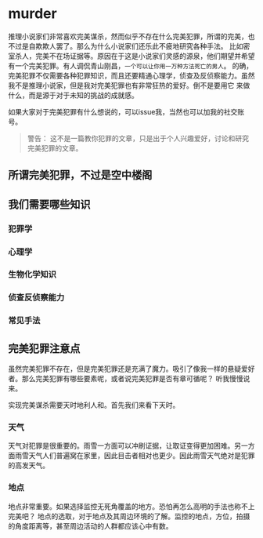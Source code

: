 # murder
推理小说家们非常喜欢完美谋杀，然而似乎不存在什么完美犯罪，所谓的完美，也不过是自欺欺人罢了。那么为什么小说家们还乐此不疲地研究各种手法。
比如密室杀人，完美不在场证据等。原因在于这是小说家们灵感的源泉，他们期望并希望有一个完美犯罪。有人调侃青山刚昌，`一个可以让你用一万种方法死亡的男人`。
的确，完美犯罪不仅需要各种犯罪知识，而且还要精通心理学，侦查及反侦察能力。虽然我不是推理小说家，但是我对完美犯罪也有非常狂热的爱好。倒不是要用它
来做什么，而是源于对于未知的挑战的成就感。

如果大家对于完美犯罪有什么想说的，可以issue我，当然也可以加我的社交账号。

> 警告： 这不是一篇教你犯罪的文章，只是出于个人兴趣爱好，讨论和研究完美犯罪的文章。

## 所谓完美犯罪，不过是空中楼阁

## 我们需要哪些知识

### 犯罪学

### 心理学

### 生物化学知识

### 侦查反侦察能力

### 常见手法

## 完美犯罪注意点
虽然完美犯罪不存在，但是完美犯罪还是充满了魔力。吸引了像我一样的悬疑爱好者。那么完美犯罪有哪些要素呢，或者说完美犯罪是否有章可循呢？
听我慢慢说来。

实现完美谋杀需要天时地利人和。首先我们来看下天时。
### 天气

天气对犯罪是很重要的。雨雪一方面可以冲刷证据，让取证变得更加困难。另一方面雨雪天气人们普遍窝在家里，因此目击者相对也更少。因此雨雪天气绝对是犯罪的高发天气。

### 地点
地点非常重要。如果选择监控无死角覆盖的地方。恐怕再怎么高明的手法也称不上完美吧？
地点的选取，对于地点及其周边环境的了解。监控的地点，方位，拍摄的角度距离等，甚至周边活动的人群都应该心中有数。
